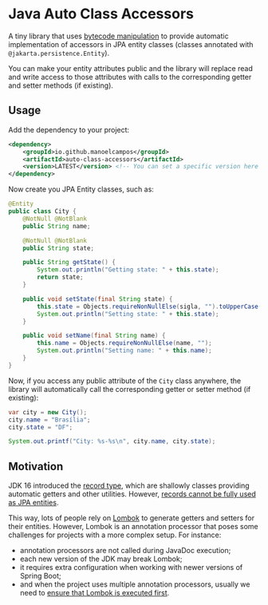# Java Auto Class Accessors

A tiny library that uses [bytecode manipulation](https://github.com/raphw/byte-buddy) to provide automatic implementation of accessors in JPA entity classes (classes annotated with `@jakarta.persistence.Entity`).

You can make your entity attributes public and the library will replace read and write access to those attributes with calls to the corresponding getter and setter methods (if existing).

## Usage

Add the dependency to your project:

```xml
<dependency>
    <groupId>io.github.manoelcampos</groupId>
    <artifactId>auto-class-accessors</artifactId>
    <version>LATEST</version> <!-- You can set a specific version here -->
</dependency>
```

Now create you JPA Entity classes, such as:

```java
@Entity
public class City {
    @NotNull @NotBlank
    public String name;

    @NotNull @NotBlank
    public String state;

    public String getState() {
        System.out.println("Getting state: " + this.state);
        return state;
    }

    public void setState(final String state) {
        this.state = Objects.requireNonNullElse(sigla, "").toUpperCase();
        System.out.println("Setting state: " + this.state);
    }

    public void setName(final String name) {
        this.name = Objects.requireNonNullElse(name, "");
        System.out.println("Setting name: " + this.name);
    }
}
```

Now, if you access any public attribute of the `City` class anywhere, the library will automatically call the corresponding getter or setter method (if existing):

```java
var city = new City();
city.name = "Brasília";
city.state = "DF";

System.out.printf("City: %s-%s\n", city.name, city.state);
```

## Motivation

JDK 16 introduced the [record type](https://openjdk.org/jeps/395), which are shallowly classes providing automatic getters and other utilities. However, [records cannot be fully used as JPA entities](https://thorben-janssen.com/java-records-hibernate-jpa/#records-cant-be-entities).

This way, lots of people rely on [Lombok](https://projectlombok.org) to generate getters and setters for their entities. However, Lombok is an annotation processor that poses some challenges for projects with a more complex setup. For instance:

- annotation processors are not called during JavaDoc execution;
- each new version of the JDK may break Lombok;
- it requires extra configuration when working with newer versions of Spring
Boot;
- and when the project uses multiple annotation processors, usually we need to [ensure that Lombok is executed first](https://github.com/projectlombok/lombok/issues/973#issuecomment-2537613474). 


